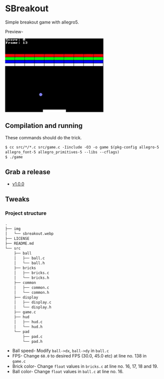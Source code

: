 # SBreakout

Simple breakout game with allegro5.

Preview-

![Game Preview](img/sbreakout.webp)

## Compilation and running

These commands should do the trick.

```
$ cc src/*/*.c src/game.c -Iinclude -O3 -o game $(pkg-config allegro-5 allegro_font-5 allegro_primitives-5 --libs --cflags)
$ ./game
```

## Grab a release

- [v1.0.0](https://github.com/swajeet01/sbreakout/releases/tag/v1.0.0)

## Tweaks

### Project structure

```
.
├── img
│   └── sbreakout.webp
├── LICENSE
├── README.md
└── src
    ├── ball
    │   ├── ball.c
    │   └── ball.h
    ├── bricks
    │   ├── bricks.c
    │   └── bricks.h
    ├── common
    │   ├── common.c
    │   └── common.h
    ├── display
    │   ├── display.c
    │   └── display.h
    ├── game.c
    ├── hud
    │   ├── hud.c
    │   └── hud.h
    └── pad
        ├── pad.c
        └── pad.h
```

- Ball speed- Modify `ball->dx`, `ball->dy` in `ball.c`
- FPS- Change `60.0` to desired FPS (30.0, 45.0 etc) at line no. 138 in `game.c`
- Brick color- Change `float` values in `bricks.c` at line no. 16, 17, 18 and 19.
- Ball color- Change `float` values in `ball.c` at line no. 16.
